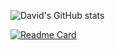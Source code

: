 ![David's GitHub stats](https://github-readme-stats.vercel.app/api?username=DavidJoacaRo&show_icons=true&count_private=true&theme=transparent&include_all_commits=true)


[![Readme Card](https://github-readme-stats.vercel.app/api/pin/?username=davidjoacaro&repo=budget-backrooms&theme=transparent)](https://github.com/DavidJoacaRo/Budget-Backrooms)
